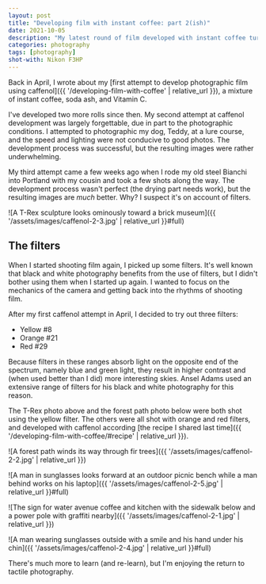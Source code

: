 ```yaml
---
layout: post
title: "Developing film with instant coffee: part 2(ish)"
date: 2021-10-05
description: "My latest round of film developed with instant coffee turned out much better than the first. I think the lens filters did the heavy lifting."
categories: photography
tags: [photography]
shot-with: Nikon F3HP
---
```


Back in April, I wrote about my [first attempt to develop photographic film using caffenol]({{ '/developing-film-with-coffee' | relative_url }}), a mixture of instant coffee, soda ash, and Vitamin C.

I've developed two more rolls since then. My second attempt at caffenol development was largely forgettable, due in part to the photographic conditions. I attempted to photographic my dog, Teddy, at a lure course, and the speed and lighting were not conducive to good photos. The development process was successful, but the resulting images were rather underwhelming.

My third attempt came a few weeks ago when I rode my old steel Bianchi into Portland with my cousin and took a few shots along the way. The development process wasn't perfect (the drying part needs work), but the resulting images are _much_ better. Why? I suspect it's on account of filters.

![A T-Rex sculpture looks ominously toward a brick museum]({{ '/assets/images/caffenol-2-3.jpg' | relative_url }}#full)

## The filters

When I started shooting film again, I picked up some filters. It's well known that black and white photography benefits from the use of filters, but I didn't bother using them when I started up again. I wanted to focus on the mechanics of the camera and getting back into the rhythms of shooting film.

After my first caffenol attempt in April, I decided to try out three filters:

- Yellow #8
- Orange #21
- Red #29

Because filters in these ranges absorb light on the opposite end of the spectrum, namely blue and green light, they result in higher contrast and (when used better than I did) more interesting skies. Ansel Adams used an extensive range of filters for his black and white photography for this reason.

The T-Rex photo above and the forest path photo below were both shot using the yellow filter. The others were all shot with orange and red filters, and developed with caffenol according [the recipe I shared last time]({{ '/developing-film-with-coffee/#recipe' | relative_url }}).

![A forest path winds its way through fir trees]({{ '/assets/images/caffenol-2-2.jpg' | relative_url }})

![A man in sunglasses looks forward at an outdoor picnic bench while a man behind works on his laptop]({{ '/assets/images/caffenol-2-5.jpg' | relative_url }}#full)

![The sign for water avenue coffee and kitchen with the sidewalk below and a power pole with graffiti nearby]({{ '/assets/images/caffenol-2-1.jpg' | relative_url }})

![A man wearing sunglasses outside with a smile and his hand under his chin]({{ '/assets/images/caffenol-2-4.jpg' | relative_url }}#full)

There's much more to learn (and re-learn), but I'm enjoying the return to tactile photography.